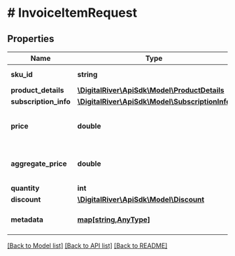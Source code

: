 # # InvoiceItemRequest

## Properties

Name | Type | Description | Notes
------------ | ------------- | ------------- | -------------
**sku_id** | **string** | The identifier of the stock keeping unit (SKU). | 
**product_details** | [**\DigitalRiver\ApiSdk\Model\ProductDetails**](ProductDetails.md) |  | [optional] 
**subscription_info** | [**\DigitalRiver\ApiSdk\Model\SubscriptionInfo**](SubscriptionInfo.md) |  | [optional] 
**price** | **double** | The price of an item. You are required to provide this parameter or &lt;code&gt;aggregatePrice&lt;/code&gt;. | [optional] 
**aggregate_price** | **double** | The total price of multiple items. You are required to provide this parameter or &lt;code&gt;price&lt;/code&gt;. | [optional] 
**quantity** | **int** | The number of items. | [optional] 
**discount** | [**\DigitalRiver\ApiSdk\Model\Discount**](Discount.md) |  | [optional] 
**metadata** | [**map[string,AnyType]**](AnyType.md) | Key-value pairs used to store additional data. Value can be string, boolean or integer types. | [optional] 

[[Back to Model list]](../../README.md#documentation-for-models) [[Back to API list]](../../README.md#documentation-for-api-endpoints) [[Back to README]](../../README.md)


